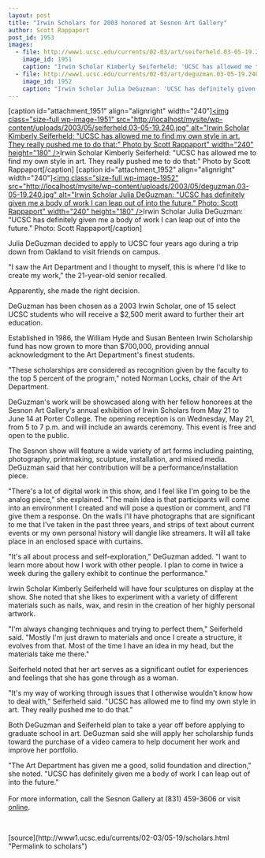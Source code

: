 ```yaml
---
layout: post
title: "Irwin Scholars for 2003 honored at Sesnon Art Gallery"
author: Scott Rappaport
post_id: 1953
images:
  - file: http://www1.ucsc.edu/currents/02-03/art/seiferheld.03-05-19.240.jpg
    image_id: 1951
    caption: "Irwin Scholar Kimberly Seiferheld: 'UCSC has allowed me to find my own style in art. They really pushed me to do that:' Photo by Scott Rappaport"
  - file: http://www1.ucsc.edu/currents/02-03/art/deguzman.03-05-19.240.jpg
    image_id: 1952
    caption: "Irwin Scholar Julia DeGuzman: 'UCSC has definitely given me a body of work I can leap out of into the future.' Photo: Scott Rappaport"
---
```


[caption id="attachment_1951" align="alignright" width="240"]<a href="http://localhost/mysite/wp-content/uploads/2003/05/seiferheld.03-05-19.240.jpg"><img class="size-full wp-image-1951" src="http://localhost/mysite/wp-content/uploads/2003/05/seiferheld.03-05-19.240.jpg" alt="Irwin Scholar Kimberly Seiferheld: "UCSC has allowed me to find my own style in art. They really pushed me to do that:" Photo by Scott Rappaport" width="240" height="180" /></a>Irwin Scholar Kimberly Seiferheld: "UCSC has allowed me to find my own style in art. They really pushed me to do that:" Photo by Scott Rappaport[/caption]
[caption id="attachment_1952" align="alignright" width="240"]<a href="http://localhost/mysite/wp-content/uploads/2003/05/deguzman.03-05-19.240.jpg"><img class="size-full wp-image-1952" src="http://localhost/mysite/wp-content/uploads/2003/05/deguzman.03-05-19.240.jpg" alt="Irwin Scholar Julia DeGuzman: "UCSC has definitely given me a body of work I can leap out of into the future." Photo: Scott Rappaport" width="240" height="180" /></a>Irwin Scholar Julia DeGuzman: "UCSC has definitely given me a body of work I can leap out of into the future." Photo: Scott Rappaport[/caption]
<p>
  Julia DeGuzman decided to apply to UCSC four years ago during a trip down from Oakland to visit friends on campus.
</p>
<p>
  "I saw the Art Department and I thought to myself, this is where I'd like to create my work," the 21-year-old senior recalled.
</p>
<p>
  Apparently, she made the right decision.<br>
</p>
<p>
  DeGuzman has been chosen as a 2003 Irwin Scholar, one of 15 select UCSC students who will receive a $2,500 merit award to further their art education.
</p>
<p>
  Established in 1986, the William Hyde and Susan Benteen Irwin Scholarship fund has now grown to more than $700,000, providing annual acknowledgment to the Art Department's finest students.<br>
</p>
<p>
  "These scholarships are considered as recognition given by the faculty to the top 5 percent of the program," noted Norman Locks, chair of the Art Department.<br>
</p>
<p>
  DeGuzman's work will be showcased along with her fellow honorees at the Sesnon Art Gallery's annual exhibition of Irwin Scholars from May 21 to June 14 at Porter College. The opening reception is on Wednesday, May 21, from 5 to 7 p.m. and will include an awards ceremony. This event is free and open to the public.<br>
</p>
<p>
  The Sesnon show will feature a wide variety of art forms including painting, photography, printmaking, sculpture, installation, and mixed media. DeGuzman said that her contribution will be a performance/installation piece.<br>
</p>
<p>
  "There's a lot of digital work in this show, and I feel like I'm going to be the analog piece," she explained. "The main idea is that participants will come into an environment I created and will pose a question or comment, and I'll give them a response. On the walls I'll have photographs that are significant to me that I've taken in the past three years, and strips of text about current events or my own personal history will dangle like streamers. It will all take place in an enclosed space with curtains.<br>
</p>
<p>
  "It's all about process and self-exploration," DeGuzman added. "I want to learn more about how I work with other people. I plan to come in twice a week during the gallery exhibit to continue the performance."<br>
</p>
<p>
  Irwin Scholar Kimberly Seiferheld will have four sculptures on display at the show. She noted that she likes to experiment with a variety of different materials such as nails, wax, and resin in the creation of her highly personal artwork.<br>
</p>
<p>
  "I'm always changing techniques and trying to perfect them," Seiferheld said. "Mostly I'm just drawn to materials and once I create a structure, it evolves from that. Most of the time I have an idea in my head, but the materials take me there."<br>
</p>
<p>
  Seiferheld noted that her art serves as a significant outlet for experiences and feelings that she has gone through as a woman.<br>
</p>
<p>
  "It's my way of working through issues that I otherwise wouldn't know how to deal with," Seiferheld said. "UCSC has allowed me to find my own style in art. They really pushed me to do that."<br>
</p>
<p>
  Both DeGuzman and Seiferheld plan to take a year off before applying to graduate school in art. DeGuzman said she will apply her scholarship funds toward the purchase of a video camera to help document her work and improve her portfolio.<br>
</p>
<p>
  "The Art Department has given me a good, solid foundation and direction," she noted. "UCSC has definitely given me a body of work I can leap out of into the future."<br>
  <br>
  For more information, call the Sesnon Gallery at (831) 459-3606 or visit <a href="http://arts.ucsc.edu/sesnon">online</a>.<br>
</p>
<p>
  <br>

</p>
<p>

</p>
[source](http://www1.ucsc.edu/currents/02-03/05-19/scholars.html "Permalink to scholars")
